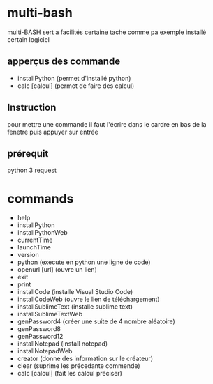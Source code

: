 # multi-bash
multi-BASH sert a facilités certaine tache comme pa exemple installé certain logiciel

## apperçus des commande
- installPython (permet d'installé python)
- calc [calcul] (permet de faire des calcul)

## Instruction
pour mettre une commande il faut l'écrire dans le cardre en bas de la fenetre puis appuyer sur entrée

## prérequit
python 3
request

# commands
- help
- installPython
- installPythonWeb
- currentTime
- launchTime
- version
- python (execute en python une ligne de code)
- openurl [url] (ouvre un lien)
- exit
- print
- installCode (installe Visual Studio Code)
- installCodeWeb (ouvre le lien de téléchargement)
- installSublimeText (installe sublime text)
- installSublimeTextWeb
- genPassword4 (créer une suite de 4 nombre aléatoire)
- genPassword8
- genPassword12
- installNotepad (install notepad)
- installNotepadWeb
- creator (donne des information sur le créateur)
- clear (suprime les précedante commende)
- calc [calcul] (fait les calcul préciser)
